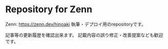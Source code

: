 # Repository for Zenn

Zenn: https://zenn.dev/hinoaki
執筆・デプロイ用のrepositoryです。

記事等の更新履歴を確認出来ます。
記載内容の誤り修正・改善提案なども歓迎です。